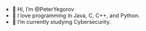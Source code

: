- 👋 Hi, I’m @PeterYegorov
- 👀 I love programming in Java, C, C++, and Python.
- 🌱 I’m currently studying Cybersecurity.

<!---
PeterYegorov/PeterYegorov is a ✨ special ✨ repository because its `README.md` (this file) appears on your GitHub profile.
You can click the Preview link to take a look at your changes.
--->
